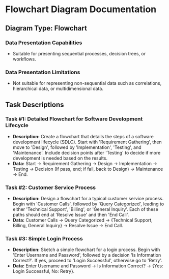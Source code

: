 
# Flowchart Diagram Documentation

## Diagram Type: Flowchart

### Data Presentation Capabilities
- Suitable for presenting sequential processes, decision trees, or workflows.

### Data Presentation Limitations
- Not suitable for representing non-sequential data such as correlations, hierarchical data, or multidimensional data.

## Task Descriptions

### Task #1: Detailed Flowchart for Software Development Lifecycle
- **Description:** Create a flowchart that details the steps of a software development lifecycle (SDLC). Start with 'Requirement Gathering', then move to 'Design', followed by 'Implementation', 'Testing', and 'Maintenance'. Include decision points after 'Testing' to decide if more development is needed based on the results.
- **Data:** Start -> Requirement Gathering -> Design -> Implementation -> Testing -> Decision (If pass, end; if fail, back to Design) -> Maintenance -> End.

### Task #2: Customer Service Process
- **Description:** Design a flowchart for a typical customer service process. Begin with 'Customer Calls', followed by 'Query Categorized', leading to either 'Technical Support', 'Billing', or 'General Inquiry'. Each of these paths should end at 'Resolve Issue' and then 'End Call'.
- **Data:** Customer Calls -> Query Categorized -> {Technical Support, Billing, General Inquiry} -> Resolve Issue -> End Call.

### Task #3: Simple Login Process
- **Description:** Sketch a simple flowchart for a login process. Begin with 'Enter Username and Password', followed by a decision 'Is Information Correct?'. If yes, proceed to 'Login Successful', otherwise go to 'Retry'.
- **Data:** Enter Username and Password -> Is Information Correct? -> {Yes: Login Successful, No: Retry}.

